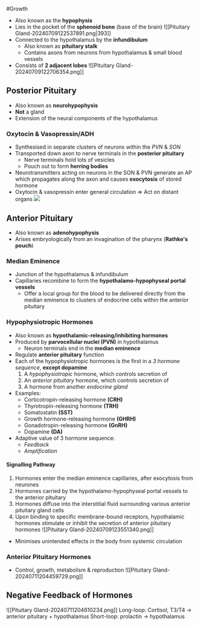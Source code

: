 #Growth

- Also known as the **hypophysis**
- Lies in the pocket of the **sphenoid bone** (base of the brain) 
![[Pituitary Gland-20240709122537891.png|393]]
- Connected to the hypothalamus by the **infundibulum**
    - Also known as **pituitary stalk**
    - Contains axons from neurons from hypothalamus & small blood vessels
- Consists of **2 adjacent lobes**
![[Pituitary Gland-20240709122706354.png]]
## Posterior Pituitary
- Also known as **neurohypophysis**
- **Not** a gland
- Extension of the neural components of the hypothalamus
### Oxytocin & Vasopressin/ADH
- Synthesised in separate clusters of neurons within the *PVN* & *SON*
- Transported down axon to nerve terminals in the **posterior pituitary**
	- Nerve terminals hold lots of vesicles
	- Pouch out to form **herring bodies**
- Neurotransmitters acting on neurons in the SON & PVN generate an AP which propagates along the axon and causes **exocytosis** of stored hormone
- Oxytocin & vasopressin enter general circulation ⇒ Act on distant organs
![](https://remnote-user-data.s3.amazonaws.com/0DukadV8uDGqFoJ3O0-LFfrMSrXCflQy0hrZgZCr1rExIbKWkRIPpPZkrZEKFa03LwduB61uACIxaPfShFKjjNn_rqDfkMWdeFRzDVBDmxvJfC6nBE1iN2w0Yf9ii2Ny.png)
## Anterior Pituitary
- Also known as **adenohypophysis**
- Arises embryologically from an invagination of the pharynx (**Rathke's pouch**)
### Median Eminence
- Junction of the hypothalamus & infundibulum
- Capillaries recombine to form the **hypothalamo-hypophyseal portal vessels**
	- Offer a local group for the blood to be delivered directly from the median eminence to clusters of endocrine cells within the anterior pituitary
### Hypophysiotropic Hormones
- Also known as **hypothalamic-releasing/inhibiting hormones**
- Produced by **parvocellular nuclei (PVN)** in hypothalamus
	- Neuron terminals end in the **median eminence**
- Regulate **anterior pituitary** function
- Each of the hypophysiotropic hormones is the first in a *3 hormone sequence*, **except dopamine**
	1. A *hypophysiotropic* hormone, which controls secretion of
	2. An *anterior pituitary* hormone, which controls secretion of
	3. A hormone from another *endocrine gland*
- Examples: 
	- Corticotropin-releasing hormone **(CRH)**
	- Thyrotropin-releasing hormone **(TRH)**
	- Somatostatin **(SST)**
	- Growth hormone-releasing hormone **(GHRH)**
	- Gonadotropin-releasing hormone **(GnRH)**
	- Dopamine **(DA)**
- Adaptive value of 3 hormone sequence:
	- *Feedback*
	- *Amplification*
#### Signalling Pathway
1. Hormones enter the median eminence capillaries, after exocytosis from neurones
2. Hormones carried by the hypothalamo-hypophyseal portal vessels to the anterior pituitary
3. Hormones diffuse into the interstitial fluid surrounding various anterior pituitary gland cells
4. Upon binding to specific membrane-bound receptors, hypothalamic hormones stimulate or inhibit the secretion of anterior pituitary hormones
![[Pituitary Gland-20240709123551340.png]]
- Minimises unintended effects in the body from systemic circulation
### Anterior Pituitary Hormones
- Control, growth, metabolism & reproduction
![[Pituitary Gland-20240711204459729.png]]
## Negative Feedback of Hormones
![[Pituitary Gland-20240711204610234.png]]
Long-loop: Cortisol, T3/T4 → anterior pituitary + hypothalamus
Short-loop: prolactin → hypothalamus